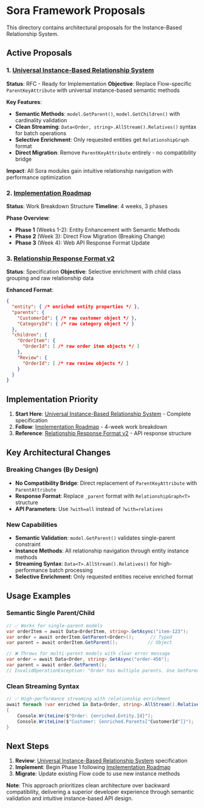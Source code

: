 # Sora Framework Proposals

This directory contains architectural proposals for the Instance-Based Relationship System.

## Active Proposals

### 1. [Universal Instance-Based Relationship System](parent-relationship-system.md)
**Status**: RFC - Ready for Implementation
**Objective**: Replace Flow-specific `ParentKeyAttribute` with universal instance-based semantic methods

**Key Features**:
- **Semantic Methods**: `model.GetParent()`, `model.GetChildren()` with cardinality validation
- **Clean Streaming**: `Data<Order, string>.AllStream().Relatives()` syntax for batch operations
- **Selective Enrichment**: Only requested entities get `RelationshipGraph` format
- **Direct Migration**: Remove `ParentKeyAttribute` entirely - no compatibility bridge

**Impact**: All Sora modules gain intuitive relationship navigation with performance optimization

### 2. [Implementation Roadmap](implementation-roadmap.md)
**Status**: Work Breakdown Structure
**Timeline**: 4 weeks, 3 phases

**Phase Overview**:
- **Phase 1** (Weeks 1-2): Entity Enhancement with Semantic Methods
- **Phase 2** (Week 3): Direct Flow Migration (Breaking Change)
- **Phase 3** (Week 4): Web API Response Format Update

### 3. [Relationship Response Format v2](relationship-response-format-v2.md)
**Status**: Specification
**Objective**: Selective enrichment with child class grouping and raw relationship data

**Enhanced Format**:
```json
{
  "entity": { /* enriched entity properties */ },
  "parents": {
    "CustomerId": { /* raw customer object */ },
    "CategoryId": { /* raw category object */ }
  },
  "children": {
    "OrderItem": {
      "OrderId": [ /* raw order item objects */ ]
    },
    "Review": {
      "OrderId": [ /* raw review objects */ ]
    }
  }
}
```

## Implementation Priority

1. **Start Here**: [Universal Instance-Based Relationship System](parent-relationship-system.md) - Complete specification
2. **Follow**: [Implementation Roadmap](implementation-roadmap.md) - 4-week work breakdown
3. **Reference**: [Relationship Response Format v2](relationship-response-format-v2.md) - API response structure

## Key Architectural Changes

### Breaking Changes (By Design)
- **No Compatibility Bridge**: Direct replacement of `ParentKeyAttribute` with `ParentAttribute`
- **Response Format**: Replace `_parent` format with `RelationshipGraph<T>` structure
- **API Parameters**: Use `?with=all` instead of `?with=relatives`

### New Capabilities
- **Semantic Validation**: `model.GetParent()` validates single-parent constraint
- **Instance Methods**: All relationship navigation through entity instance methods
- **Streaming Syntax**: `Data<T>.AllStream().Relatives()` for high-performance batch processing
- **Selective Enrichment**: Only requested entities receive enriched format

## Usage Examples

### Semantic Single Parent/Child
```csharp
// ✅ Works for single-parent models
var orderItem = await Data<OrderItem, string>.GetAsync("item-123");
var order = await orderItem.GetParent<Order>();      // Typed
var parent = await orderItem.GetParent();           // Object

// ❌ Throws for multi-parent models with clear error message
var order = await Data<Order, string>.GetAsync("order-456");
var parent = await order.GetParent();
// InvalidOperationException: "Order has multiple parents. Use GetParents() instead"
```

### Clean Streaming Syntax
```csharp
// ✅ High-performance streaming with relationship enrichment
await foreach (var enriched in Data<Order, string>.AllStream().Relatives())
{
    Console.WriteLine($"Order: {enriched.Entity.Id}");
    Console.WriteLine($"Customer: {enriched.Parents["CustomerId"]}");
}
```

## Next Steps

1. **Review**: [Universal Instance-Based Relationship System](parent-relationship-system.md) specification
2. **Implement**: Begin Phase 1 following [Implementation Roadmap](implementation-roadmap.md)
3. **Migrate**: Update existing Flow code to use new instance methods

**Note**: This approach prioritizes clean architecture over backward compatibility, delivering a superior developer experience through semantic validation and intuitive instance-based API design.